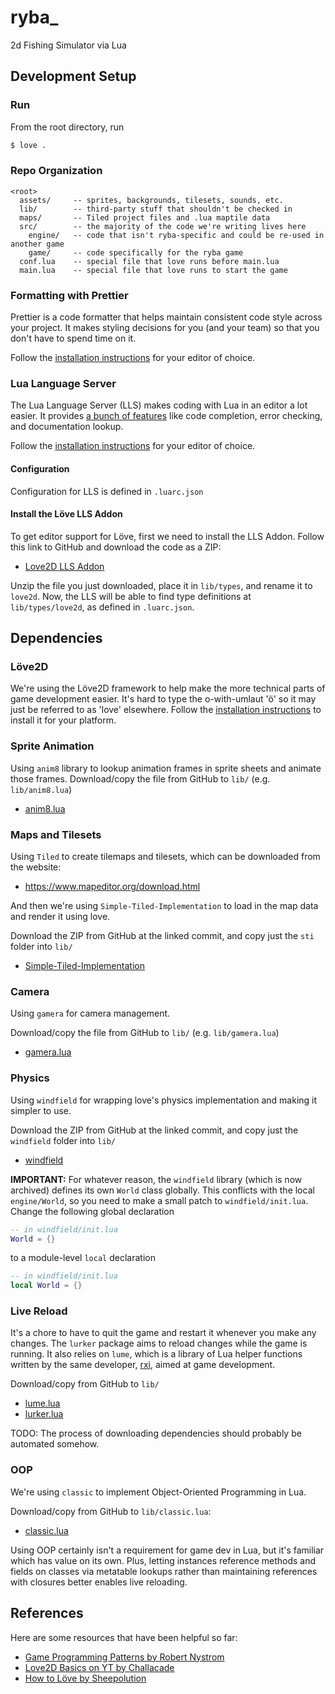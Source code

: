 # ryba_
2d Fishing Simulator via Lua

## Development Setup

### Run
From the root directory, run
```sh
$ love .
```

### Repo Organization
```
<root>
  assets/     -- sprites, backgrounds, tilesets, sounds, etc.
  lib/        -- third-party stuff that shouldn't be checked in
  maps/       -- Tiled project files and .lua maptile data
  src/        -- the majority of the code we're writing lives here
    engine/   -- code that isn't ryba-specific and could be re-used in another game
    game/     -- code specifically for the ryba game
  conf.lua    -- special file that love runs before main.lua
  main.lua    -- special file that love runs to start the game
```

### Formatting with Prettier
Prettier is a code formatter that helps maintain consistent code style across your project.
It makes styling decisions for you (and your team) so that you don't have to spend time on it.

Follow the [installation instructions](https://prettier.io/docs/install) for your editor of choice.

### Lua Language Server
The Lua Language Server (LLS) makes coding with Lua in an editor a lot easier.
It provides [a bunch of features](https://luals.github.io/#features) like code completion, error checking, and documentation lookup.

Follow the [installation instructions](https://luals.github.io/#vscode-install) for your editor of choice.

#### Configuration
Configuration for LLS is defined in `.luarc.json`

#### Install the Löve LLS Addon
To get editor support for Löve, first we need to install the LLS Addon.
Follow this link to GitHub and download the code as a ZIP:
- [Love2D LLS Addon](https://github.com/LuaCATS/love2d/tree/97fa46cd694e09f953157a5c71e7e9adeb99d0c8)

Unzip the file you just downloaded, place it in `lib/types`, and rename it to `love2d`.
Now, the LLS will be able to find type definitions at `lib/types/love2d`, as defined in `.luarc.json`.

## Dependencies

### Löve2D
We're using the Löve2D framework to help make the more technical parts of game development easier.
It's hard to type the o-with-umlaut 'ö' so it may just be referred to as 'love' elsewhere.
Follow the [installation instructions](https://love2d.org/wiki/Getting_Started) to install it for your platform.

### Sprite Animation
Using `anim8` library to lookup animation frames in sprite sheets and animate those frames.
Download/copy the file from GitHub to `lib/` (e.g. `lib/anim8.lua`)
- [anim8.lua](https://github.com/kikito/anim8/blob/bd38defa844ab2dfa3bf416a10c45ce376ba4c50/anim8.lua)

### Maps and Tilesets
Using `Tiled` to create tilemaps and tilesets, which can be downloaded from the website:
- https://www.mapeditor.org/download.html

And then we're using `Simple-Tiled-Implementation` to load in the map data and render it
using love.

Download the ZIP from GitHub at the linked commit, and copy just the `sti` folder into `lib/`
- [Simple-Tiled-Implementation](https://github.com/karai17/Simple-Tiled-Implementation/tree/a83eb64db2db55e85205f15013eb6e7327be605d)

### Camera
Using `gamera` for camera management.

Download/copy the file from GitHub to `lib/` (e.g. `lib/gamera.lua`)
- [gamera.lua](https://github.com/kikito/gamera/blob/e594504397ce2bcb3a7bc73b84aa5ad1b508a39f/gamera.lua)

### Physics
Using `windfield` for wrapping love's physics implementation and making it simpler to use.

Download the ZIP from GitHub at the linked commit, and copy just the `windfield` folder into `lib/`
- [windfield](https://github.com/a327ex/windfield/tree/830c6f9c357f31f5c0e53d5721e6dc0d0ccebae1)

**IMPORTANT:**
For whatever reason, the `windfield` library (which is now archived) defines its own `World` class globally.
This conflicts with the local `engine/World`, so you need to make a small patch to `windfield/init.lua`.
Change the following global declaration
```lua
-- in windfield/init.lua
World = {}
```
to a module-level `local` declaration
```lua
-- in windfield/init.lua
local World = {}
```


### Live Reload
It's a chore to have to quit the game and restart it whenever you make any changes.
The `lurker` package aims to reload changes while the game is running.
It also relies on `lume`, which is a library of Lua helper functions written by the
same developer, [rxi](http://github.com/rxi), aimed at game development.

Download/copy from GitHub to `lib/`
- [lume.lua](https://github.com/rxi/lume/blob/98847e7812cf28d3d64b289b03fad71dc704547d/lume.lua)
- [lurker.lua](https://github.com/rxi/lurker/blob/03d1373911f586c1c6d5d557527b5d510190fd94/lurker.lua)

TODO: The process of downloading dependencies should probably be automated somehow.

### OOP
We're using `classic` to implement Object-Oriented Programming in Lua.

Download/copy from GitHub to `lib/classic.lua`:
- [classic.lua](https://github.com/rxi/classic/blob/e5610756c98ac2f8facd7ab90c94e1a097ecd2c6/classic.lua)

Using OOP certainly isn't a requirement for game dev in Lua, but it's familiar which has value on its own.
Plus, letting instances reference methods and fields on classes via metatable lookups
rather than maintaining references with closures better enables live reloading.

## References
Here are some resources that have been helpful so far:

- [Game Programming Patterns by Robert Nystrom](https://gameprogrammingpatterns.com/contents.html)
- [Love2D Basics on YT by Challacade](https://www.youtube.com/playlist?list=PLqPLyUreLV8DrLcLvQQ64Uz_h_JGLgGg2)
- [How to Löve by Sheepolution](https://sheepolution.com/learn/book/contents)
